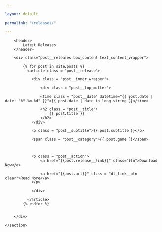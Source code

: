 ```yaml
---

layout: default

permalink: "/releases/"

---
```


<div class="main-wrapper">
	<section class="sect box_content_wrapper releases">

		<header>
			Latest Releases
		</header>
			
		<div class="post__releases box_content text_content_wrapper">
			
			{% for post in site.posts %}
			  <article class = "post__release">

			  	<div class = "post__inner_wrapper">

			  		<div class = "post__top_matter">

			  		<time class = "post__date" datetime="{{ post.date | date: "%Y-%m-%d" }}">{{ post.date | date_to_long_string }}</time>

				    <h2 class = "post__title">
				        {{ post.title }}
				    </h2>
			  	</div>
					
			    <p class = "post__subtitle">{{ post.subtitle }}</p>
				
				<span class = "post__category">{{ post.game }}</span>
			  	


				<p class = "post__action">
					<a href="{{post.release__link}}" class="btn">Download Now</a>

				    <a href="{{post.url}}" class = "dl_link__btn clear">Read More</a>
				</p>

			  	</div>
				    
			  </article>
			{% endfor %}


		</div>
		
	</section>
</div>
